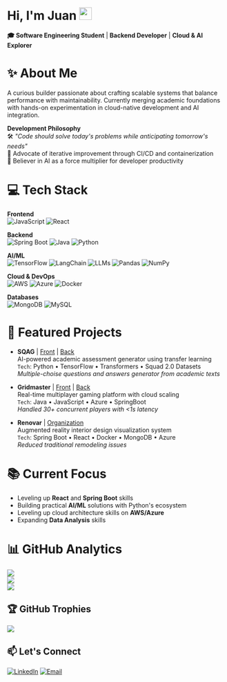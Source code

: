 # Hi, I'm Juan <img src="https://github.com/TheDudeThatCode/TheDudeThatCode/blob/master/Assets/Hi.gif" width="29px">

**🎓 Software Engineering Student** | **Backend Developer** | **Cloud & AI Explorer**

# ✨ **About Me**
A curious builder passionate about crafting scalable systems that balance performance with maintainability. Currently merging academic foundations with hands-on experimentation in cloud-native development and AI integration.

**Development Philosophy**  
🛠️ _"Code should solve today's problems while anticipating tomorrow's needs"_  
🌱 Advocate of iterative improvement through CI/CD and containerization  
🤖 Believer in AI as a force multiplier for developer productivity

# 💻 **Tech Stack**
**Frontend**  
![JavaScript](https://img.shields.io/badge/JavaScript-F7DF1E?style=flat&logo=javascript&logoColor=black)
![React](https://img.shields.io/badge/React-61DAFB?style=flat&logo=react&logoColor=black)

**Backend**  
![Spring Boot](https://img.shields.io/badge/Spring_Boot-6DB33F?style=flat&logo=springboot&logoColor=white)
![Java](https://img.shields.io/badge/Java-ED8B00?style=flat&logo=openjdk&logoColor=white)
![Python](https://img.shields.io/badge/Python-3776AB?style=flat&logo=python&logoColor=white)

**AI/ML**  
![TensorFlow](https://img.shields.io/badge/TensorFlow-FF6F00?style=flat&logo=tensorflow&logoColor=white)
![LangChain](https://img.shields.io/badge/LangChain-00ADD8?style=flat&logo=langchain&logoColor=white)
![LLMs](https://img.shields.io/badge/LLMs-FFD700?style=flat&logo=openai&logoColor=black)
![Pandas](https://img.shields.io/badge/pandas-%23150458.svg?style=plastic&logo=pandas&logoColor=white)
![NumPy](https://img.shields.io/badge/numpy-%23013243.svg?style=plastic&logo=numpy&logoColor=white)

**Cloud & DevOps**  
![AWS](https://img.shields.io/badge/AWS-232F3E?style=flat&logo=amazonaws&logoColor=white)
![Azure](https://img.shields.io/badge/Azure-0089D6?style=flat&logo=microsoftazure&logoColor=white)
![Docker](https://img.shields.io/badge/Docker-2496ED?style=flat&logo=docker&logoColor=white)

**Databases**  
![MongoDB](https://img.shields.io/badge/MongoDB-47A248?style=flat&logo=mongodb&logoColor=white)
![MySQL](https://img.shields.io/badge/MySQL-4479A1?style=flat&logo=mysql&logoColor=white)

# 🚀 **Featured Projects**
- **SQAG** | [Front](https://github.com/AnaDuranB/SCAG-Frontend) | [Back](https://github.com/jcontreras2693/SQAG_Backend)  
AI-powered academic assessment generator using transfer learning  
`Tech`: Python • TensorFlow • Transformers • Squad 2.0 Datasets  
_Multiple-choise questions and answers generator from academic texts_

- **Gridmaster** | [Front](https://github.com/jcontreras2693/GridMaster_Frontend) | [Back](https://github.com/jcontreras2693/GridMaster_Backend)  
Real-time multiplayer gaming platform with cloud scaling  
`Tech`: Java • JavaScript • Azure • SpringBoot  
_Handled 30+ concurrent players with <1s latency_

- **Renovar** | [Organization](https://github.com/IETI-RenovAR)  
Augmented reality interior design visualization system  
`Tech`: Spring Boot • React • Docker • MongoDB • Azure  
_Reduced traditional remodeling issues_

# 📚 **Current Focus**
- Leveling up **React** and **Spring Boot** skills 
- Building practical **AI/ML** solutions with Python's ecosystem  
- Leveling up cloud architecture skills on **AWS/Azure**  
- Expanding **Data Analysis** skills 

# 📊 **GitHub Analytics**

![](https://github-readme-stats.vercel.app/api?username=jcontreras2693&theme=gotham&hide_border=false&include_all_commits=true&count_private=true&include_orgs=true&include_forks=true)<br/>
![](https://streak-stats.demolab.com/?user=jcontreras2693&theme=gotham&hide_border=false)<br/>
![](https://github-readme-stats.vercel.app/api/top-langs/?username=jcontreras2693&theme=gotham&hide_border=false&layout=compact&include_orgs=true)

## 🏆 GitHub Trophies
![](https://github-profile-trophy.vercel.app/?username=jcontreras2693&theme=radical&no-frame=false&no-bg=true&margin-w=4)

## 📫 **Let's Connect**  
[![LinkedIn](https://img.shields.io/badge/LinkedIn-0A66C2?style=for-the-badge&logo=linkedin&logoColor=white)](https://www.linkedin.com/in/juan-david-contreras-becerra/)
[![Email](https://img.shields.io/badge/Email-EA4335?style=for-the-badge&logo=gmail&logoColor=white)](mailto:juan.contrerasb2693@gmail.com)
